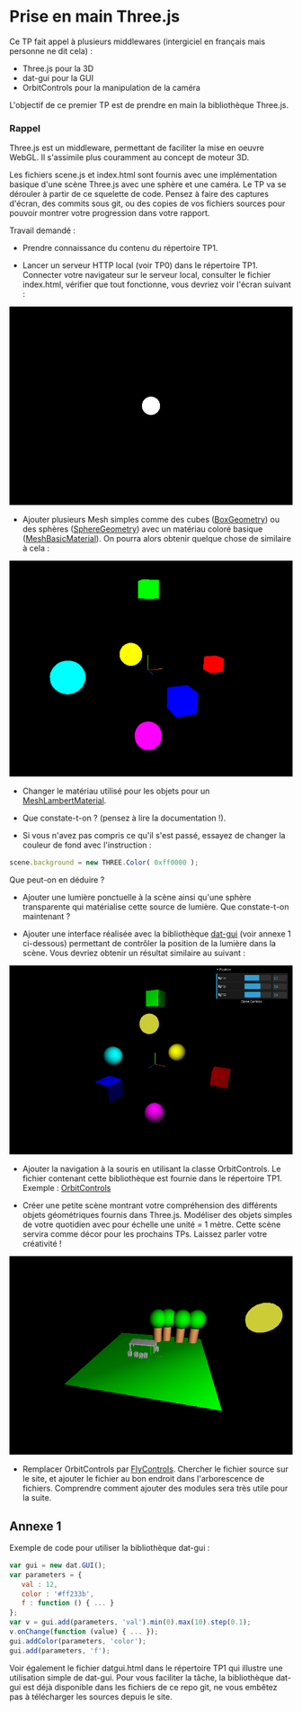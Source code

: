# Prise en main Three.js

Ce TP fait appel à plusieurs middlewares (intergiciel en français mais personne ne dit cela) :
 - Three.js pour la 3D
 - dat-gui pour la GUI
 - OrbitControls pour la manipulation de la caméra

L'objectif de ce premier TP est de prendre en main la bibliothèque Three.js.

### Rappel
Three.js est un middleware, permettant de faciliter la mise en oeuvre WebGL.
Il s'assimile plus couramment au concept de moteur 3D.

Les fichiers scene.js et index.html sont fournis avec une implémentation basique d'une scène Three.js avec une sphère et une caméra. Le TP va se dérouler à partir de ce squelette de code.
Pensez à faire des captures d'écran, des commits sous git, ou des copies de vos fichiers sources pour pouvoir montrer votre progression dans votre rapport.

Travail demandé :

- Prendre connaissance du contenu du répertoire TP1.

- Lancer un serveur HTTP local (voir TP0) dans le répertoire TP1. Connecter votre navigateur sur le serveur local, consulter le fichier index.html, vérifier que tout fonctionne, vous devriez voir l'écran suivant :

![illustration](P4x_1_0.png)

- Ajouter plusieurs Mesh simples comme des cubes ([BoxGeometry](https://threejs.org/docs/index.html#api/en/geometries/BoxGeometry)) ou des sphères ([SphereGeometry](https://threejs.org/docs/index.html#api/en/geometries/SphereGeometry)) avec un matériau coloré basique ([MeshBasicMaterial](https://threejs.org/docs/index.html#api/en/materials/MeshBasicMaterial)). On pourra alors obtenir quelque chose de similaire à cela :

![illustration](P4x_1_1.png)

- Changer le matériau utilisé pour les objets pour un [MeshLambertMaterial](https://threejs.org/docs/index.html#api/en/materials/MeshLambertMaterial). 

- Que constate-t-on  ? (pensez à lire la documentation !).

- Si vous n'avez pas compris ce qu'il s'est passé, essayez de changer la couleur de fond avec l'instruction :
```js
scene.background = new THREE.Color( 0xff0000 );
```
Que peut-on en déduire ?

- Ajouter une lumière ponctuelle à la scène ainsi qu'une sphère transparente qui matérialise cette source de lumière. Que constate-t-on maintenant ?

- Ajouter une interface réalisée avec la bibliothèque [dat-gui](https://github.com/dataarts/dat.gui) (voir annexe 1 ci-dessous) permettant de contrôler la position de la lumière dans la scène. Vous devriez obtenir un résultat similaire au suivant :

![illustration](P4x_1_2.png)

- Ajouter la navigation à la souris en utilisant la classe OrbitControls. Le fichier contenant cette bibliothèque est fournie dans le répertoire TP1. Exemple : [OrbitControls](https://threejs.org/docs/#examples/controls/OrbitControls)

- Créer une petite scène montrant votre compréhension des différents objets géométriques fournis dans Three.js. Modéliser des objets simples de votre quotidien avec pour échelle une unité = 1 mètre. Cette scène servira comme décor pour les prochains TPs. Laissez parler votre créativité !
 
![illustration](P4x_1_3.png)

- Remplacer OrbitControls par [FlyControls](https://threejs.org/docs/index.html#examples/en/controls/FlyControls). Chercher le fichier source sur le site, et ajouter le fichier au bon endroit dans l'arborescence de fichiers. Comprendre comment ajouter des modules sera très utile pour la suite.

## Annexe 1

Exemple de code pour utiliser la bibliothèque dat-gui :
```js
var gui = new dat.GUI();
var parameters = {
   val : 12,
   color : '#ff233b',
   f : function () { ... }
};
var v = gui.add(parameters, 'val').min(0).max(10).step(0.1);
v.onChange(function (value) { ... });
gui.addColor(parameters, 'color');
gui.add(parameters, 'f');
```

Voir également le fichier datgui.html dans le répertoire TP1 qui illustre une utilisation simple de dat-gui.
Pour vous faciliter la tâche, la bibliothèque dat-gui est déjà disponible dans les fichiers de ce repo git, ne vous embêtez pas à télécharger les sources depuis le site.


